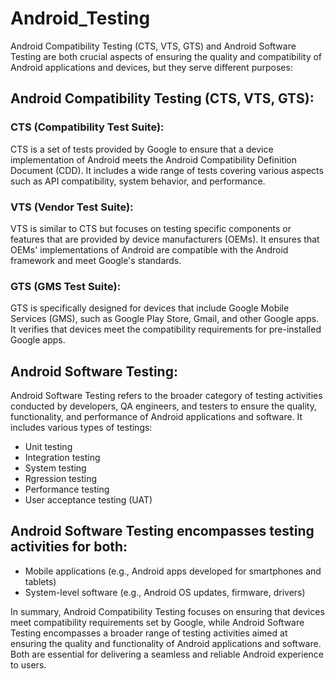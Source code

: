 # Android_Testing

Android Compatibility Testing (CTS, VTS, GTS) and Android Software Testing are both crucial aspects of ensuring the quality and compatibility of Android 
applications and devices, but they serve different purposes:

## Android Compatibility Testing (CTS, VTS, GTS):

### CTS (Compatibility Test Suite): 

CTS is a set of tests provided by Google to ensure that a device implementation of Android meets the Android Compatibility Definition
Document (CDD). It includes a wide range of tests covering various aspects such as API compatibility, system behavior, and performance.


### VTS (Vendor Test Suite): 

VTS is similar to CTS but focuses on testing specific components or features that are provided by device manufacturers (OEMs). It ensures
that OEMs' implementations of Android are compatible with the Android framework and meet Google's standards.

### GTS (GMS Test Suite): 

GTS is specifically designed for devices that include Google Mobile Services (GMS), such as Google Play Store, Gmail, and other Google apps.
It verifies that devices meet the compatibility requirements for pre-installed Google apps.

## Android Software Testing:

Android Software Testing refers to the broader category of testing activities conducted by developers, QA engineers, and testers to ensure the quality,
functionality, and performance of Android applications and software. It includes various types of testings: 

  * Unit testing
  * Integration testing
  * System testing
  * Rgression testing 
  * Performance testing
  * User acceptance testing (UAT)
  
## Android Software Testing encompasses testing activities for both:

  * Mobile applications (e.g., Android apps developed for smartphones and tablets)
  * System-level software (e.g., Android OS updates, firmware, drivers)
    
In summary, Android Compatibility Testing focuses on ensuring that devices meet compatibility requirements set by Google, while Android Software Testing
encompasses a broader range of testing activities aimed at ensuring the quality and functionality of Android applications and software. 
Both are essential for delivering a seamless and reliable Android experience to users.





